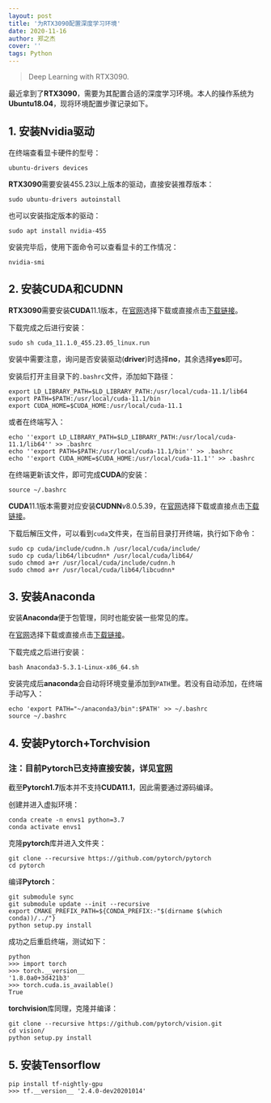```yaml
---
layout: post
title: '为RTX3090配置深度学习环境'
date: 2020-11-16
author: 郑之杰
cover: ''
tags: Python
---
```


> Deep Learning with RTX3090.

最近拿到了**RTX3090**，需要为其配置合适的深度学习环境。本人的操作系统为**Ubuntu18.04**，现将环境配置步骤记录如下。

## 1. 安装Nvidia驱动
在终端查看显卡硬件的型号：

```
ubuntu-drivers devices
```

**RTX3090**需要安装$455.23$以上版本的驱动，直接安装推荐版本：

```
sudo ubuntu-drivers autoinstall
```

也可以安装指定版本的驱动：

```
sudo apt install nvidia-455
```

安装完毕后，使用下面命令可以查看显卡的工作情况：

```
nvidia-smi
```


## 2. 安装CUDA和CUDNN
**RTX3090**需要安装**CUDA**$11.1$版本，在[官网](https://developer.nvidia.com/cuda-toolkit-archive)选择下载或直接点击[下载链接](https://developer.download.nvidia.com/compute/cuda/11.1.0/local_installers/cuda_11.1.0_455.23.05_linux.run)。

下载完成之后进行安装：

```
sudo sh cuda_11.1.0_455.23.05_linux.run
```

安装中需要注意，询问是否安装驱动(**driver**)时选择**no**，其余选择**yes**即可。

安装后打开主目录下的`.bashrc`文件，添加如下路径：

```
export LD_LIBRARY_PATH=$LD_LIBRARY_PATH:/usr/local/cuda-11.1/lib64
export PATH=$PATH:/usr/local/cuda-11.1/bin
export CUDA_HOME=$CUDA_HOME:/usr/local/cuda-11.1
```

或者在终端写入：

```
echo ''export LD_LIBRARY_PATH=$LD_LIBRARY_PATH:/usr/local/cuda-11.1/lib64'' >> .bashrc
echo ''export PATH=$PATH:/usr/local/cuda-11.1/bin'' >> .bashrc
echo ''export CUDA_HOME=$CUDA_HOME:/usr/local/cuda-11.1'' >> .bashrc
```

在终端更新该文件，即可完成**CUDA**的安装：

```
source ~/.bashrc
```

**CUDA**$11.1$版本需要对应安装**CUDNN**$v8.0.5.39$，在[官网](https://developer.nvidia.com/rdp/cudnn-archive)选择下载或直接点击[下载链接](https://developer.download.nvidia.cn/compute/machine-learning/cudnn/secure/8.0.5/11.1_20201106/cudnn-11.1-linux-x64-v8.0.5.39.tgz?gLbn37APTzgMg0RQkNhzPq0WmSRi5GScow__Uk0awtS1c9DbEtPfqk8EdHK32FX4KXp3pHieh2a-r0ba6dhWBVvbbq4OIM9hYunp9ErRuKK5biy-rOvYpUUkFMRUV-IwCA2pVV8nN9J3t3hPG4ZOqoTb63WP6oKeyvSaXEWGNbS9vxkBDP8MEOCUAXWKh5KHf4zD_fqL-_dnrnE)。

下载后解压文件，可以看到`cuda`文件夹，在当前目录打开终端，执行如下命令：

```
sudo cp cuda/include/cudnn.h /usr/local/cuda/include/
sudo cp cuda/lib64/libcudnn* /usr/local/cuda/lib64/
sudo chmod a+r /usr/local/cuda/include/cudnn.h
sudo chmod a+r /usr/local/cuda/lib64/libcudnn*
```

## 3. 安装Anaconda
安装**Anaconda**便于包管理，同时也能安装一些常见的库。

在[官网](https://www.anaconda.com/download/#linux)选择下载或直接点击[下载链接](https://mirrors.tuna.tsinghua.edu.cn/anaconda/archive/Anaconda3-5.3.1-Linux-x86_64.sh)。

下载完成之后进行安装：

```
bash Anaconda3-5.3.1-Linux-x86_64.sh
```

安装完成后**anaconda**会自动将环境变量添加到`PATH`里。若没有自动添加，在终端手动写入：

```
echo 'export PATH="~/anaconda3/bin":$PATH' >> ~/.bashrc
source ~/.bashrc
```

## 4. 安装Pytorch+Torchvision

### 注：目前Pytorch已支持直接安装，详见[官网](https://pytorch.org/get-started/locally/)
截至**Pytorch1.7**版本并不支持**CUDA11.1**，因此需要通过源码编译。

创建并进入虚拟环境：

```
conda create -n envs1 python=3.7
conda activate envs1
```

克隆**pytorch**库并进入文件夹：

```
git clone --recursive https://github.com/pytorch/pytorch
cd pytorch
```

编译**Pytorch**：

```
git submodule sync
git submodule update --init --recursive
export CMAKE_PREFIX_PATH=${CONDA_PREFIX:-"$(dirname $(which conda))/../"}
python setup.py install
```

成功之后重启终端，测试如下：

```
python
>>> import torch
>>> torch.__version__
'1.8.0a0+3d421b3'
>>> torch.cuda.is_available()
True
```

**torchvision**库同理，克隆并编译：

```
git clone --recursive https://github.com/pytorch/vision.git
cd vision/
python setup.py install
```

## 5. 安装Tensorflow

```
pip install tf-nightly-gpu
>>> tf.__version__ '2.4.0-dev20201014'
```